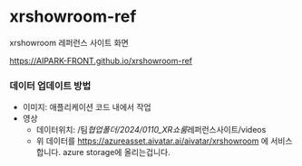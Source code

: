# xrshowroom-ref

xrshowroom 레퍼런스 사이트 화면

https://AIPARK-FRONT.github.io/xrshowroom-ref

### 데이터 업데이트 방법

- 이미지: 애플리케이션 코드 내에서 작업
- 영상
  - 데이터위치: /팀*협업폴더/2024/0110_XR쇼룸*레퍼런스사이트/videos
  - 위 데이터를 https://azureasset.aivatar.ai/aivatar/xrshowroom 에 서비스 합니다. azure storage에 올리는겁니다.
